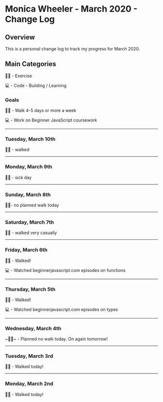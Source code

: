 # Monica Wheeler - March 2020 - Change Log

## Overview

This is a personal change log to track my progress for March 2020. 

## Main Categories

🚶‍♀️ - Exercise

💻 - Code - Building / Learning

### Goals

🚶‍♀️ - Walk 4-5 days or more a week

💻 - Work on Beginner JavaScript coursework

--- 

### Tuesday, March 10th

🚶‍♀️ - walked

--- 

### Monday, March 9th

🚶‍♀️ - sick day

---

### Sunday, March 8th

🚶‍♀️- no planned walk today 

---

### Saturday, March 7th

🚶‍♀️ - walked very casually

---

### Friday, March 6th

🚶‍♀️ - Walked!

💻 - Watched beginnerjavascript.com episodes on functions

---

### Thursday, March 5th

🚶‍♀️ - Walked!

💻 - Watched beginnerjavascript.com episodes on types

---

### Wednesday, March 4th

~🚶‍♀️~ - Planned no walk today. On again tomorrow!

---

### Tuesday, March 3rd
🚶‍♀️ - Walked today! 

---

### Monday, March 2nd
🚶‍♀️ - Walked today! 
